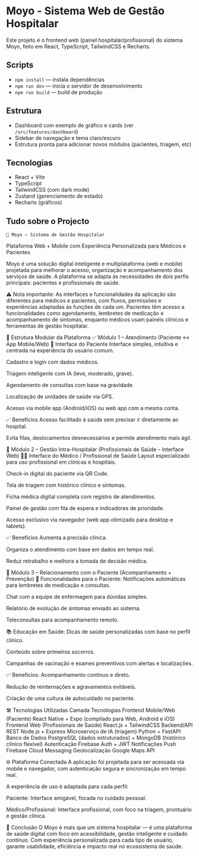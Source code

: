﻿# Moyo - Sistema Web de Gestão Hospitalar

Este projeto é o frontend web (painel hospitalar/profissional) do sistema Moyo, feito em React, TypeScript, TailwindCSS e Recharts.

## Scripts

- `npm install` — instala dependências
- `npm run dev` — inicia o servidor de desenvolvimento
- `npm run build` — build de produção

## Estrutura

- Dashboard com exemplo de gráfico e cards (ver `/src/features/dashboard`)
- Sidebar de navegação e tema claro/escuro
- Estrutura pronta para adicionar novos módulos (pacientes, triagem, etc)

## Tecnologias

- React + Vite
- TypeScript
- TailwindCSS (com dark mode)
- Zustand (gerenciamento de estado)
- Recharts (gráficos)


## Tudo sobre o Projecto
    🏥 Moyo – Sistema de Gestão Hospitalar
Plataforma Web + Mobile com Experiência Personalizada para Médicos e Pacientes

Moyo é uma solução digital inteligente e multiplataforma (web e mobile) projetada para melhorar o acesso, organização e acompanhamento dos serviços de saúde. A plataforma se adapta às necessidades de dois perfis principais: pacientes e profissionais de saúde.

⚠️ Nota importante: As interfaces e funcionalidades da aplicação são diferentes para médicos e pacientes, com fluxos, permissões e experiências adaptadas às funções de cada um.
Pacientes têm acesso a funcionalidades como agendamento, lembretes de medicação e acompanhamento de sintomas, enquanto médicos usam painéis clínicos e ferramentas de gestão hospitalar.

🧩 Estrutura Modular da Plataforma
✅ Módulo 1 – Atendimento (Paciente ↔ App Mobile/Web)
👤 Interface do Paciente
Interface simples, intuitiva e centrada na experiência do usuário comum.

Cadastro e login com dados médicos.

Triagem inteligente com IA (leve, moderado, grave).

Agendamento de consultas com base na gravidade.

Localização de unidades de saúde via GPS.

Acesso via mobile app (Android/iOS) ou web app com a mesma conta.

✅ Benefícios
Acesso facilitado à saúde sem precisar ir diretamente ao hospital.

Evita filas, deslocamentos desnecessários e permite atendimento mais ágil.

🏥 Módulo 2 – Gestão Intra-Hospitalar (Profissionais de Saúde – Interface Web)
👨‍⚕️ Interface do Médico / Profissional de Saúde
Layout especializado para uso profissional em clínicas e hospitais.

Check-in digital do paciente via QR Code.

Tela de triagem com histórico clínico e sintomas.

Ficha médica digital completa com registro de atendimentos.

Painel de gestão com fila de espera e indicadores de prioridade.

Acesso exclusivo via navegador (web app otimizado para desktop e tablets).

✅ Benefícios
Aumenta a precisão clínica.

Organiza o atendimento com base em dados em tempo real.

Reduz retrabalho e melhora a tomada de decisão médica.

💬 Módulo 3 – Relacionamento com o Paciente (Acompanhamento + Prevenção)
📱 Funcionalidades para o Paciente:
Notificações automáticas para lembretes de medicação e consultas.

Chat com a equipe de enfermagem para dúvidas simples.

Relatório de evolução de sintomas enviado ao sistema.

Teleconsultas para acompanhamento remoto.

📚 Educação em Saúde:
Dicas de saúde personalizadas com base no perfil clínico.

Conteúdo sobre primeiros socorros.

Campanhas de vacinação e exames preventivos com alertas e localizações.

✅ Benefícios:
Acompanhamento contínuo e direto.

Redução de reinternações e agravamentos evitáveis.

Criação de uma cultura de autocuidado no paciente.

🛠️ Tecnologias Utilizadas
Camada	Tecnologias
Frontend Mobile/Web (Paciente)	React Native + Expo (compilado para Web, Android e iOS)
Frontend Web (Profissionais de Saúde)	React.js + TailwindCSS
Backend/API REST	Node.js + Express
Microserviço de IA (triagem)	Python + FastAPI
Banco de Dados	PostgreSQL (dados estruturados) + MongoDB (histórico clínico flexível)
Autenticação	Firebase Auth + JWT
Notificações Push	Firebase Cloud Messaging
Geolocalização	Google Maps API

🌐 Plataforma Conectada
A aplicação foi projetada para ser acessada via mobile e navegador, com autenticação segura e sincronização em tempo real.

A experiência de uso é adaptada para cada perfil:

Paciente: Interface amigável, focada no cuidado pessoal.

Médico/Profissional: Interface profissional, com foco na triagem, prontuário e gestão clínica.

📌 Conclusão
O Moyo é mais que um sistema hospitalar — é uma plataforma de saúde digital com foco em acessibilidade, gestão inteligente e cuidado contínuo.
Com experiência personalizada para cada tipo de usuário, garante usabilidade, eficiência e impacto real no ecossistema de saúde.



